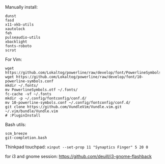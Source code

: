 Manually install:

```
dunst
fasd
x11-xkb-utils
xautolock
feh
pulseaudio-utils
xbacklight
fonts-roboto
scrot
```

For Vim:

``` 
wget https://github.com/Lokaltog/powerline/raw/develop/font/PowerlineSymbols.otf
wget https://github.com/Lokaltog/powerline/raw/develop/font/10-powerline-symbols.conf
mkdir ~/.fonts/
mv PowerlineSymbols.otf ~/.fonts/
fc-cache -vf ~/.fonts
mkdir -p ~/.config/fontconfig/conf.d/
mv 10-powerline-symbols.conf ~/.config/fontconfig/conf.d/
git clone https://github.com/VundleVim/Vundle.vim.git ~/.vim/bundle/Vundle.vim
# :PluginInstall
```

Bash utils:

```
scm_breeze
git-completion.bash
```


Thinkpad touchpad:
`xinput --set-prop 11 "Synaptics Finger" 5 20 0`

for i3 and gnome session: https://github.com/deuill/i3-gnome-flashback
